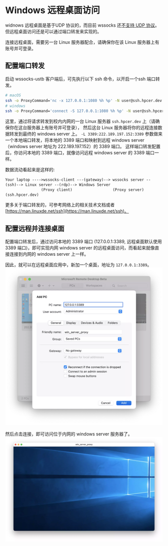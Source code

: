 # Windows 远程桌面访问
widnows 远程桌面是基于UDP 协议的，而目前 wssocks 还[不支持 UDP 协议](https://github.com/genshen/wssocks/issues/12)。
但远程桌面访问还是可以通过端口转发来实现的。

连接远程桌面，需要另一台 Linux 服务器配合，请确保你在该 Linux 服务器上有账号并可登录。

## 配置端口转发
启动 wssocks-ustb 客户端后，可先执行以下 ssh 命令，以开启一个ssh 端口转发。
```bash
# macOS
ssh -o ProxyCommand='nc -x 127.0.0.1:1080 %h %p' -N user@ssh.hpcer.dev -L 3389:222.189.197.152:3389
# windows
ssh -o ProxyCommand='connect -S 127.0.0.1:1080 %h %p' -N user@ssh.hpcer.dev -L 3389:222.189.197.152:3389
```

这里，通过将请求转发到校内内网的一台 Linux 服务器 `ssh.hpcer.dev` 上（请确保你在这台服务器上有账号并可登录），
然后这台 Linux 服务器将你的远程连接数据转发到最终的 windows server 上。 
`-L 3389:222.189.197.152:3389` 参数做来一个本地端口转发，将本地的 3389 端口和映射到远程 windows server（windows server 地址为 222.189.197.152）的 3389 端口。
这样端口转发配置后，你访问本地的 3389 端口，就像访问远程 windows server 的 3389 端口一样。


数据流动看起来是这样的:
```
Your laptop ---->wssocks-client ---(gateway)--> wssocks server --(ssh)--> Linux server --(rdp)--> Windows Server
                (Proxy client)                  (Proxy server)          (ssh.hpcer.dev)
```

更多关于端口转发的，可参考网络上的相关技术文档或者 [https://man.linuxde.net/ssh](https://man.linuxde.net/ssh)。

## 配置远程并连接桌面
配置端口转发后，通过访问本地的 3389 端口 (127.0.0.1:3389, 远程桌面默认使用 3389 端口)，即可实现内网 windows server 的远程桌面访问，而看起来就像直接连接到内网的 windows server 上一样。  

因此，就可以在远程桌面应用中，新加一个桌面，地址为 `127.0.0.1:3389`。
![](./resource/win-rdp-new.webp)

然后点击连接，即可访问位于内网的 windows server 服务器了。
![](./resource/win-server-connect.webp)
